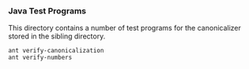 ### Java Test Programs

This directory contains a number of test programs for the canonicalizer stored in the sibling directory.

```code
ant verify-canonicalization
ant verify-numbers
```
